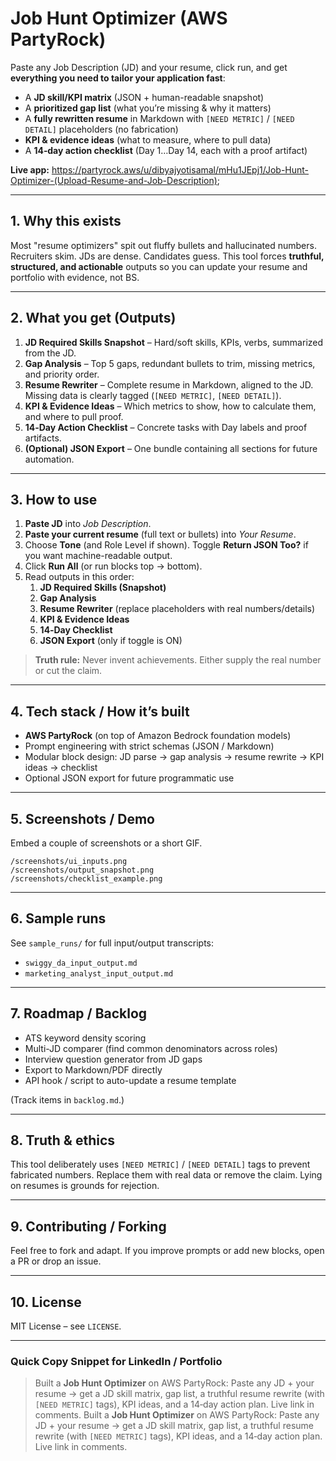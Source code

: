 # Job Hunt Optimizer (AWS PartyRock)

Paste any Job Description (JD) and your resume, click run, and get **everything you need to tailor your application fast**:

- A **JD skill/KPI matrix** (JSON + human-readable snapshot)
- A **prioritized gap list** (what you’re missing & why it matters)
- A **fully rewritten resume** in Markdown with `[NEED METRIC]` / `[NEED DETAIL]` placeholders (no fabrication)
- **KPI & evidence ideas** (what to measure, where to pull data)
- A **14‑day action checklist** (Day 1…Day 14, each with a proof artifact)

**Live app:** https://partyrock.aws/u/dibyajyotisamal/mHu1JEpj1/Job-Hunt-Optimizer-(Upload-Resume-and-Job-Description);

---

## 1. Why this exists

Most "resume optimizers" spit out fluffy bullets and hallucinated numbers. Recruiters skim. JDs are dense. Candidates guess. This tool forces **truthful, structured, and actionable** outputs so you can update your resume and portfolio with evidence, not BS.

---

## 2. What you get (Outputs)

1. **JD Required Skills Snapshot** – Hard/soft skills, KPIs, verbs, summarized from the JD.
2. **Gap Analysis** – Top 5 gaps, redundant bullets to trim, missing metrics, and priority order.
3. **Resume Rewriter** – Complete resume in Markdown, aligned to the JD. Missing data is clearly tagged (`[NEED METRIC]`, `[NEED DETAIL]`).
4. **KPI & Evidence Ideas** – Which metrics to show, how to calculate them, and where to pull proof.
5. **14‑Day Action Checklist** – Concrete tasks with Day labels and proof artifacts.
6. **(Optional) JSON Export** – One bundle containing all sections for future automation.

---

## 3. How to use

1. **Paste JD** into *Job Description*.
2. **Paste your current resume** (full text or bullets) into *Your Resume*.
3. Choose **Tone** (and Role Level if shown). Toggle **Return JSON Too?** if you want machine-readable output.
4. Click **Run All** (or run blocks top → bottom).
5. Read outputs in this order:
   1. **JD Required Skills (Snapshot)**
   2. **Gap Analysis**
   3. **Resume Rewriter** (replace placeholders with real numbers/details)
   4. **KPI & Evidence Ideas**
   5. **14‑Day Checklist**
   6. **JSON Export** (only if toggle is ON)

> **Truth rule:** Never invent achievements. Either supply the real number or cut the claim.

---

## 4. Tech stack / How it’s built

- **AWS PartyRock** (on top of Amazon Bedrock foundation models)
- Prompt engineering with strict schemas (JSON / Markdown)
- Modular block design: JD parse → gap analysis → resume rewrite → KPI ideas → checklist
- Optional JSON export for future programmatic use

---

## 5. Screenshots / Demo

Embed a couple of screenshots or a short GIF.

```
/screenshots/ui_inputs.png
/screenshots/output_snapshot.png
/screenshots/checklist_example.png
```

---

## 6. Sample runs

See `sample_runs/` for full input/output transcripts:

- `swiggy_da_input_output.md`
- `marketing_analyst_input_output.md`

---

## 7. Roadmap / Backlog

- ATS keyword density scoring
- Multi-JD comparer (find common denominators across roles)
- Interview question generator from JD gaps
- Export to Markdown/PDF directly
- API hook / script to auto-update a resume template

(Track items in `backlog.md`.)

---

## 8. Truth & ethics

This tool deliberately uses `[NEED METRIC]` / `[NEED DETAIL]` tags to prevent fabricated numbers. Replace them with real data or remove the claim. Lying on resumes is grounds for rejection.

---

## 9. Contributing / Forking

Feel free to fork and adapt. If you improve prompts or add new blocks, open a PR or drop an issue.

---

## 10. License

MIT License – see `LICENSE`.

---

### Quick Copy Snippet for LinkedIn / Portfolio

> Built a **Job Hunt Optimizer** on AWS PartyRock: Paste any JD + your resume → get a JD skill matrix, gap list, a truthful resume rewrite (with `[NEED METRIC]` tags), KPI ideas, and a 14‑day action plan. Live link in comments. Built a **Job Hunt Optimizer** on AWS PartyRock: Paste any JD + your resume → get a JD skill matrix, gap list, a truthful resume rewrite (with `[NEED METRIC]` tags), KPI ideas, and a 14‑day action plan. Live link in comments.

